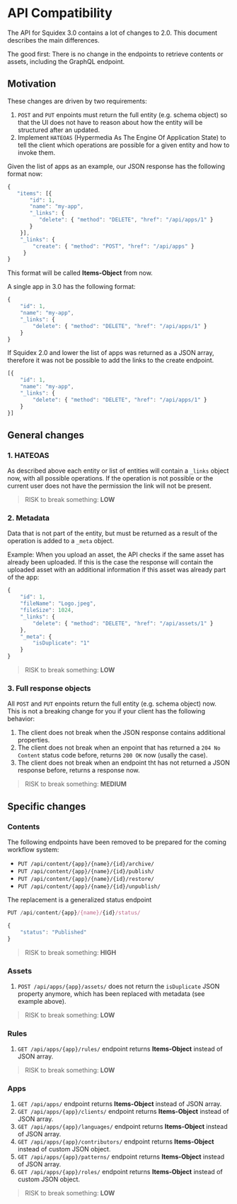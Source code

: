 # API Compatibility

The API for Squidex 3.0 contains a lot of changes to 2.0. This document describes the main differences.

The good first: There is no change in the endpoints to retrieve contents or assets, including the GraphQL endpoint.

## Motivation

These changes are driven by two requirements:

1. `POST` and `PUT` enpoints must return the full entity \(e.g. schema object\) so that the UI does not have to reason about how the entity will be structured after an updated.
2. Implement `HATEOAS` \(Hypermedia As The Engine Of Application State\) to tell the client which operations are possible for a given entity and how to invoke them.

Given the list of apps as an example, our JSON response has the following format now:

```javascript
{
   "items": [{
       "id": 1,
       "name": "my-app",
       "_links": {
          "delete": { "method": "DELETE", "href": "/api/apps/1" }
       }
    }],
    "_links": {
        "create": { "method": "POST", "href": "/api/apps" }
     }
}
```

This format will be called **Items-Object** from now.

A single app in 3.0 has the following format:

```javascript
{
    "id": 1,
    "name": "my-app",
    "_links": {
        "delete": { "method": "DELETE", "href": "/api/apps/1" }
    }
}
```

If Squidex 2.0 and lower the list of apps was returned as a JSON array, therefore it was not be possible to add the links to the create endpoint.

```javascript
[{
    "id": 1,
    "name": "my-app",
    "_links": {
        "delete": { "method": "DELETE", "href": "/api/apps/1" }
    }
}]
```

## General changes

### 1. HATEOAS

As described above each entity or list of entities will contain a `_links` object now, with all possible operations. If the operation is not possible or the current user does not have the permission the link will not be present.

> RISK to break something: **LOW**

### 2. Metadata

Data that is not part of the entity, but must be returned as a result of the operation is added to a `_meta` object.

Example: When you upload an asset, the API checks if the same asset has already been uploaded. If this is the case the response will contain the uploaded asset with an additional information if this asset was already part of the app:

```javascript
{
    "id": 1,
    "fileName": "Logo.jpeg",
    "fileSize": 1024,
    "_links": {
        "delete": { "method": "DELETE", "href": "/api/assets/1" }
    },
    "_meta": {
        "isDuplicate": "1"
    }
}
```

> RISK to break something: **LOW**

### 3. Full response objects

All `POST` and `PUT` enpoints return the full entity \(e.g. schema object\) now. This is not a breaking change for you if your client has the following behavior:

1. The client does not break when the JSON response contains additional properties.
2. The client does not break when an enpoint that has returned a `204 No Content` status code before, returns `200 OK` now \(usally the case\).
3. The client does not break when an endpoint tht has not returned a JSON response before, returns a response now.

> RISK to break something: **MEDIUM**

## Specific changes

### Contents

The following endpoints have been removed to be prepared for the coming workflow system:

* `PUT /api/content/{app}/{name}/{id}/archive/`
* `PUT /api/content/{app}/{name}/{id}/publish/`
* `PUT /api/content/{app}/{name}/{id}/restore/`
* `PUT /api/content/{app}/{name}/{id}/unpublish/`

The replacement is a generalized status endpoint

```javascript
PUT /api/content/{app}/{name}/{id}/status/

{
    "status": "Published"
}
```

> RISK to break something: **HIGH**

### Assets

1. `POST /api/apps/{app}/assets/` does not return the `isDuplicate` JSON property anymore, which has been replaced with metadata \(see example above\).

> RISK to break something: **LOW**

### Rules

1. `GET /api/apps/{app}/rules/` endpoint returns **Items-Object** instead of JSON array.

> RISK to break something: **LOW**

### Apps

1. `GET /api/apps/` endpoint returns **Items-Object** instead of JSON array.
2. `GET /api/apps/{app}/clients/` endpoint returns **Items-Object** instead of JSON array.
3. `GET /api/apps/{app}/languages/` endpoint returns **Items-Object** instead of JSON array.
4. `GET /api/apps/{app}/contributors/` endpoint returns **Items-Object** instead of custom JSON object.
5. `GET /api/apps/{app}/patterns/` endpoint returns **Items-Object** instead of JSON array.
6. `GET /api/apps/{app}/roles/` endpoint returns **Items-Object** instead of custom JSON object.

> RISK to break something: **LOW**

